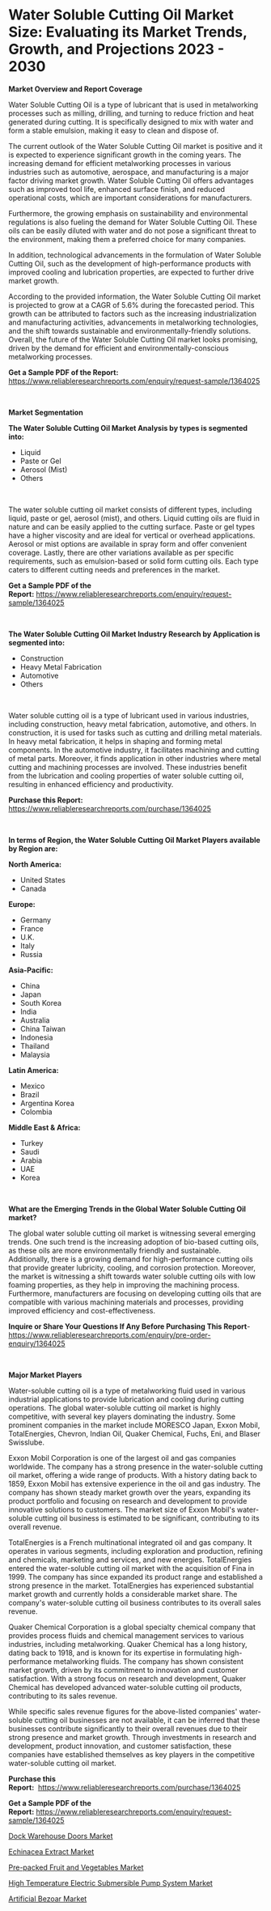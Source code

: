 <p><h1>Water Soluble Cutting Oil Market Size: Evaluating its Market Trends, Growth, and Projections 2023 - 2030</h1></p><p><strong>Market Overview and Report Coverage</strong></p>
<p><p>Water Soluble Cutting Oil is a type of lubricant that is used in metalworking processes such as milling, drilling, and turning to reduce friction and heat generated during cutting. It is specifically designed to mix with water and form a stable emulsion, making it easy to clean and dispose of.</p><p>The current outlook of the Water Soluble Cutting Oil market is positive and it is expected to experience significant growth in the coming years. The increasing demand for efficient metalworking processes in various industries such as automotive, aerospace, and manufacturing is a major factor driving market growth. Water Soluble Cutting Oil offers advantages such as improved tool life, enhanced surface finish, and reduced operational costs, which are important considerations for manufacturers.</p><p>Furthermore, the growing emphasis on sustainability and environmental regulations is also fueling the demand for Water Soluble Cutting Oil. These oils can be easily diluted with water and do not pose a significant threat to the environment, making them a preferred choice for many companies.</p><p>In addition, technological advancements in the formulation of Water Soluble Cutting Oil, such as the development of high-performance products with improved cooling and lubrication properties, are expected to further drive market growth.</p><p>According to the provided information, the Water Soluble Cutting Oil market is projected to grow at a CAGR of 5.6% during the forecasted period. This growth can be attributed to factors such as the increasing industrialization and manufacturing activities, advancements in metalworking technologies, and the shift towards sustainable and environmentally-friendly solutions. Overall, the future of the Water Soluble Cutting Oil market looks promising, driven by the demand for efficient and environmentally-conscious metalworking processes.</p></p>
<p><strong>Get a Sample PDF of the Report:</strong> <a href="https://www.reliableresearchreports.com/enquiry/request-sample/1364025">https://www.reliableresearchreports.com/enquiry/request-sample/1364025</a></p>
<p>&nbsp;</p>
<p><strong>Market Segmentation</strong></p>
<p><strong>The Water Soluble Cutting Oil Market Analysis by types is segmented into:</strong></p>
<p><ul><li>Liquid</li><li>Paste or Gel</li><li>Aerosol (Mist)</li><li>Others</li></ul></p>
<p>&nbsp;</p>
<p><p>The water soluble cutting oil market consists of different types, including liquid, paste or gel, aerosol (mist), and others. Liquid cutting oils are fluid in nature and can be easily applied to the cutting surface. Paste or gel types have a higher viscosity and are ideal for vertical or overhead applications. Aerosol or mist options are available in spray form and offer convenient coverage. Lastly, there are other variations available as per specific requirements, such as emulsion-based or solid form cutting oils. Each type caters to different cutting needs and preferences in the market.</p></p>
<p><strong>Get a Sample PDF of the Report:</strong>&nbsp;<a href="https://www.reliableresearchreports.com/enquiry/request-sample/1364025">https://www.reliableresearchreports.com/enquiry/request-sample/1364025</a></p>
<p>&nbsp;</p>
<p><strong>The Water Soluble Cutting Oil Market Industry Research by Application is segmented into:</strong></p>
<p><ul><li>Construction</li><li>Heavy Metal Fabrication</li><li>Automotive</li><li>Others</li></ul></p>
<p>&nbsp;</p>
<p><p>Water soluble cutting oil is a type of lubricant used in various industries, including construction, heavy metal fabrication, automotive, and others. In construction, it is used for tasks such as cutting and drilling metal materials. In heavy metal fabrication, it helps in shaping and forming metal components. In the automotive industry, it facilitates machining and cutting of metal parts. Moreover, it finds application in other industries where metal cutting and machining processes are involved. These industries benefit from the lubrication and cooling properties of water soluble cutting oil, resulting in enhanced efficiency and productivity.</p></p>
<p><strong>Purchase this Report:</strong>&nbsp; <a href="https://www.reliableresearchreports.com/purchase/1364025">https://www.reliableresearchreports.com/purchase/1364025</a></p>
<p>&nbsp;</p>
<p><strong>In terms of Region, the Water Soluble Cutting Oil Market Players available by Region are:</strong></p>
<p>
    <p> <strong> North America: </strong>
        <ul>
            <li>United States</li>
            <li>Canada</li>
        </ul>
        </p> 
    <p> <strong> Europe: </strong>
        <ul>
            <li>Germany</li>
            <li>France</li>
            <li>U.K.</li>
            <li>Italy</li>
            <li>Russia</li>
        </ul>
        </p> 
    <p> <strong> Asia-Pacific: </strong>
        <ul>
            <li>China</li>
            <li>Japan</li>
            <li>South Korea</li>
            <li>India</li>
            <li>Australia</li>
            <li>China Taiwan</li>
            <li>Indonesia</li>
            <li>Thailand</li>
            <li>Malaysia</li>
        </ul>
        </p> 
    <p> <strong> Latin America: </strong>
        <ul>
            <li>Mexico</li>
            <li>Brazil</li>
            <li>Argentina Korea</li>
            <li>Colombia</li>
        </ul>
        </p> 
    <p> <strong> Middle East & Africa: </strong>
        <ul>
            <li>Turkey</li>
            <li>Saudi</li>
            <li>Arabia</li>
            <li>UAE</li>
            <li>Korea</li>
        </ul>
    </p>
    </p>
<p>&nbsp;</p>
<p><strong>What are the Emerging Trends in the Global Water Soluble Cutting Oil market?</strong></p>
<p><p>The global water soluble cutting oil market is witnessing several emerging trends. One such trend is the increasing adoption of bio-based cutting oils, as these oils are more environmentally friendly and sustainable. Additionally, there is a growing demand for high-performance cutting oils that provide greater lubricity, cooling, and corrosion protection. Moreover, the market is witnessing a shift towards water soluble cutting oils with low foaming properties, as they help in improving the machining process. Furthermore, manufacturers are focusing on developing cutting oils that are compatible with various machining materials and processes, providing improved efficiency and cost-effectiveness.</p></p>
<p><strong>Inquire or Share Your Questions If Any Before Purchasing This Report</strong>- <a href="https://www.reliableresearchreports.com/enquiry/pre-order-enquiry/1364025">https://www.reliableresearchreports.com/enquiry/pre-order-enquiry/1364025</a></p>
<p>&nbsp;</p>
<p><strong>Major Market Players</strong></p>
<p><p>Water-soluble cutting oil is a type of metalworking fluid used in various industrial applications to provide lubrication and cooling during cutting operations. The global water-soluble cutting oil market is highly competitive, with several key players dominating the industry. Some prominent companies in the market include MORESCO Japan, Exxon Mobil, TotalEnergies, Chevron, Indian Oil, Quaker Chemical, Fuchs, Eni, and Blaser Swisslube.</p><p>Exxon Mobil Corporation is one of the largest oil and gas companies worldwide. The company has a strong presence in the water-soluble cutting oil market, offering a wide range of products. With a history dating back to 1859, Exxon Mobil has extensive experience in the oil and gas industry. The company has shown steady market growth over the years, expanding its product portfolio and focusing on research and development to provide innovative solutions to customers. The market size of Exxon Mobil's water-soluble cutting oil business is estimated to be significant, contributing to its overall revenue.</p><p>TotalEnergies is a French multinational integrated oil and gas company. It operates in various segments, including exploration and production, refining and chemicals, marketing and services, and new energies. TotalEnergies entered the water-soluble cutting oil market with the acquisition of Fina in 1999. The company has since expanded its product range and established a strong presence in the market. TotalEnergies has experienced substantial market growth and currently holds a considerable market share. The company's water-soluble cutting oil business contributes to its overall sales revenue.</p><p>Quaker Chemical Corporation is a global specialty chemical company that provides process fluids and chemical management services to various industries, including metalworking. Quaker Chemical has a long history, dating back to 1918, and is known for its expertise in formulating high-performance metalworking fluids. The company has shown consistent market growth, driven by its commitment to innovation and customer satisfaction. With a strong focus on research and development, Quaker Chemical has developed advanced water-soluble cutting oil products, contributing to its sales revenue.</p><p>While specific sales revenue figures for the above-listed companies' water-soluble cutting oil businesses are not available, it can be inferred that these businesses contribute significantly to their overall revenues due to their strong presence and market growth. Through investments in research and development, product innovation, and customer satisfaction, these companies have established themselves as key players in the competitive water-soluble cutting oil market.</p></p>
<p><strong>Purchase this Report:</strong>&nbsp;&nbsp;<a href="https://www.reliableresearchreports.com/purchase/1364025">https://www.reliableresearchreports.com/purchase/1364025</a></p>
<p></p>
<p><strong>Get a Sample PDF of the Report:</strong>&nbsp;<a href="https://www.reliableresearchreports.com/enquiry/request-sample/1364025">https://www.reliableresearchreports.com/enquiry/request-sample/1364025</a></p>
<p><p><a href="https://medium.com/@rosaerluke/dock-warehouse-doors-market-insight-market-trends-growth-forecasted-from-2023-to-2030-1c924f507a05">Dock Warehouse Doors Market</a></p><p><a href="https://github.com/BryceTownsendr/Market-Research-Report-List-2/blob/main/echinacea-extract-market.md">Echinacea Extract Market</a></p><p><a href="https://medium.com/@ethelcrooks2023/pre-packed-fruit-and-vegetables-market-focuses-on-market-share-size-and-projected-forecast-till-64488815bdb5">Pre-packed Fruit and Vegetables Market</a></p><p><a href="https://medium.com/@karleeprice82/high-temperature-electric-submersible-pump-system-market-the-key-to-successful-business-strategy-90dad7a6ee51">High Temperature Electric Submersible Pump System Market</a></p><p><a href="https://github.com/ChiragRp1/Market-Research-Report-List-1/blob/main/artificial-bezoar-market.md">Artificial Bezoar Market</a></p></p>
